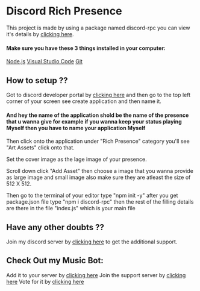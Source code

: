 # Discord Rich Presence
This project is made by using a package named discord-rpc you can view it's details by [clicking here](https://www.npmjs.com/package/discord-rpc).

#### Make sure you have these 3 things installed in your computer:
[Node.js](https://nodejs.org/en/download/)
[Visual Studio Code](https://code.visualstudio.com/)
[Git](https://git-scm.com/downloads)

## How to setup ??
Got to discord developer portal by [clicking here](https://discord.com/developers/applications) and then go to the top left corner of your screen see create application and then name it.
#### And hey the name of the application shold be the name of the presence that u wanna give for example if you wanna keep your status playing Myself then you have to name your application Myself

Then click onto the application under "Rich Presence" category you'll see "Art Assets" click onto that.

Set the cover image as the lage image of your presence.

Scroll down click "Add Asset" then choose a image that you wanna provide as large image and small image also make sure they are atleast the size of 512 X 512.

Then go to the terminal of your editor type "npm init -y" after you get package.json file type "npm i discord-rpc" then the rest of the filling details are there in the file "index.js" which is your main file

## Have any other doubts ??
Join my discord server by [clicking here](https://discord.gg/RWSEj6JrjJ) to get the additional support.

## Check Out my Music Bot:
Add it to your server by [clicking here](https://discord.com/oauth2/authorize?client_id=786209866946838528&permissions=53833024&scope=bot)
Join the support server by [clicking here](https://discord.gg/RWSEj6JrjJ)
Vote for it by [clicking here](https://top.gg/bot/786209866946838528)
